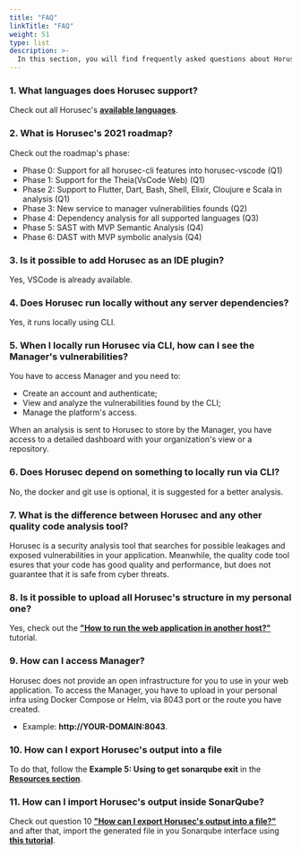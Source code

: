 ```yaml
---
title: "FAQ"
linkTitle: "FAQ"
weight: 51
type: list
description: >-
  In this section, you will find frequently asked questions about Horusec.
---
```


### **1. What languages does Horusec support?** 
Check out all Horusec's [**available languages**](/docs/cli/analysis-tools/overview.md).

### **2. What is Horusec's 2021 roadmap?**

Check out the roadmap's phase: 

- Phase 0: Support for all horusec-cli features into horusec-vscode (Q1)
- Phase 1: Support for the Theia(VsCode Web) (Q1)
- Phase 2: Support to Flutter, Dart, Bash, Shell, Elixir, Cloujure e Scala in analysis (Q1)
- Phase 3: New service to manager vulnerabilities founds (Q2)
- Phase 4: Dependency analysis for all supported languages (Q3)
- Phase 5: SAST with MVP Semantic Analysis (Q4)
- Phase 6: DAST with MVP symbolic analysis (Q4)

### **3. Is it possible to add Horusec as an IDE plugin?**
Yes, VSCode is already available.

### **4. Does Horusec run locally without any server dependencies?**
Yes, it runs locally using CLI. 

### **5. When I locally run Horusec via CLI, how can I see the Manager's vulnerabilities?**

You have to access Manager and you need to:  

- Create an account and authenticate; 
- View and analyze the vulnerabilities found by the CLI; 
- Manage the platform's access. 

When an analysis is sent to Horusec to store by the Manager, you have access to a detailed dashboard with your organization's view or a repository. 

### **6. Does Horusec depend on something to locally run via CLI?**

No, the docker and git use is optional, it is suggested for a better analysis. 

### **7. What is the difference between Horusec and any other quality code analysis tool?**
Horusec is a security analysis tool that searches for possible leakages and exposed vulnerabilities in your application. Meanwhile, the quality code tool esures that your code has good quality and performance, but does not guarantee that it is safe from cyber threats.

### **8. Is it possible to upload all Horusec's structure in my personal one?** 

Yes, check out the  [**"How to run the web application in another host?"**](/docs/tutorials/how-to-use-horusec-without-docker.md) tutorial.
 
### **9. How can I access Manager?**  

Horusec does not provide an open infrastructure for you to use in your web application. 
To access the Manager, you have to upload in your personal infra using Docker Compose or Helm, via 8043 port or the route you have created. 
- Example: **http://YOUR-DOMAIN:8043**.
 
### **10. How can I export Horusec's output into a file**

To do that, follow the **Example 5: Using to get sonarqube exit** in the [**Resources section**](/docs/cli/resources.md#example-5-using-to-get-sonarqube-exit).
 

### **11. How can I import Horusec's output inside SonarQube?**  

Check out question 10 [**"How can I export Horusec's output into a file?"**](//docs/faq/#10-how-can-i-export-horusecs-output-into-a-file) and after that, import the generated file in you Sonarqube interface using [**this tutorial**](https://docs.sonarqube.org/latest/analysis/generic-issue/).
